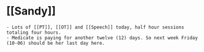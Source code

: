 # [[Sandy]]
	- Lots of [[PT]], [[OT]] and [[Speech]] today, half hour sessions totaling four hours.
	- Medicate is paying for another twelve (12) days. So next week Friday (10-06) should be her last day here.